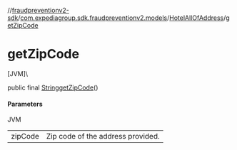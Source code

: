 //[fraudpreventionv2-sdk](../../../index.md)/[com.expediagroup.sdk.fraudpreventionv2.models](../index.md)/[HotelAllOfAddress](index.md)/[getZipCode](get-zip-code.md)

# getZipCode

[JVM]\

public final [String](https://docs.oracle.com/javase/8/docs/api/java/lang/String.html)[getZipCode](get-zip-code.md)()

#### Parameters

JVM

| | |
|---|---|
| zipCode | Zip code of the address provided. |
